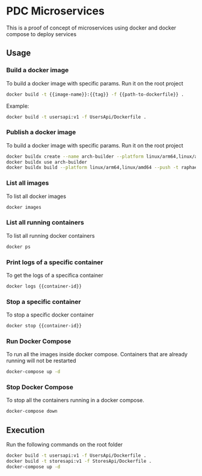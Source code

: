 # PDC Microservices

This is a proof of concept of microservices using docker and docker compose to deploy services

## Usage

### Build a docker image
To build a docker image with specific params. Run it on the root project
```bash
docker build -t {{image-name}}:{{tag}} -f {{path-to-dockerfile}} .
```
Example:
```bash
docker build -t usersapi:v1 -f UsersApi/Dockerfile .
```

### Publish a docker image
To build a docker image with specific params. Run it on the root project
```bash
docker buildx create --name arch-builder --platform linux/arm64,linux/amd64 
docker buildx use arch-builder 
docker buildx build --platform linux/arm64,linux/amd64 --push -t raphaelbravo190813/usersapi:v1 -f UsersApi/Dockerfile .
```

### List all images
To list all docker images
```bash
docker images
```

### List all running containers
To list all running docker containers
```bash
docker ps
```

### Print logs of a specific container
To get the logs of a specifica container
```bash
docker logs {{container-id}}
```

### Stop a specific container
To stop a specific docker container
```bash
docker stop {{container-id}}
```

### Run Docker Compose
To run all the images inside docker compose. Containers that are already running will not be restarted
```bash
docker-compose up -d
```

### Stop Docker Compose
To stop all the containers running in a docker compose.
```bash
docker-compose down
```

## Execution

Run the following commands on the root folder

```bash
docker build -t usersapi:v1 -f UsersApi/Dockerfile .
docker build -t storesapi:v1 -f StoresApi/Dockerfile .
docker-compose up -d
```